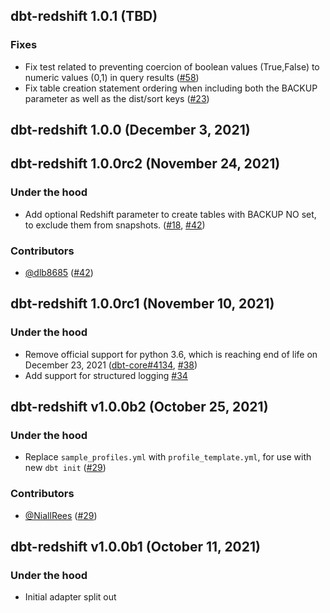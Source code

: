 ## dbt-redshift 1.0.1 (TBD)

### Fixes
- Fix test related to preventing coercion of boolean values (True,False) to numeric values (0,1) in query results ([#58](https://github.com/dbt-labs/dbt-redshift/blob/1.0.latest/CHANGELOG.md))
- Fix table creation statement ordering when including both the BACKUP parameter as well as the dist/sort keys ([#23](https://github.com/dbt-labs/dbt-redshift/issues/60))

## dbt-redshift 1.0.0 (December 3, 2021)

## dbt-redshift 1.0.0rc2 (November 24, 2021)

### Under the hood
- Add optional Redshift parameter to create tables with BACKUP NO set, to exclude them from snapshots. ([#18](https://github.com/dbt-labs/dbt-redshift/issues/18), [#42](https://github.com/dbt-labs/dbt-redshift/pull/42))

### Contributors
- [@dlb8685](https://github.com/dlb8685) ([#42](https://github.com/dbt-labs/dbt-redshift/pull/42))

## dbt-redshift 1.0.0rc1 (November 10, 2021)

### Under the hood
- Remove official support for python 3.6, which is reaching end of life on December 23, 2021 ([dbt-core#4134](https://github.com/dbt-labs/dbt-core/issues/4134), [#38](https://github.com/dbt-labs/dbt-redshift/pull/38))
- Add support for structured logging [#34](https://github.com/dbt-labs/dbt-redshift/pull/34)

## dbt-redshift v1.0.0b2 (October 25, 2021)

### Under the hood
- Replace `sample_profiles.yml` with `profile_template.yml`, for use with new `dbt init` ([#29](https://github.com/dbt-labs/dbt-redshift/pull/29))

### Contributors
- [@NiallRees](https://github.com/NiallRees) ([#29](https://github.com/dbt-labs/dbt-redshift/pull/29))

## dbt-redshift v1.0.0b1 (October 11, 2021)

### Under the hood

- Initial adapter split out
